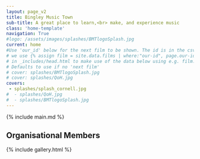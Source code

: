 ```yaml
---
layout: page_v2
title: Bingley Music Town
sub-title: A great place to learn,<br> make, and experience music 
class: 'home-template'
navigation: True
#logo: /assets/images/splashes/BMTlogoSplash.jpg
current: home
#Use 'our_id' below for the next film to be shown. The id is in the csv file
# we use {% assign film = site.data.films | where:"our-id", page.our-id | first  %}
# in _includes/head.html to make use of the data below using e.g. film.main-image
# Defaults to use if no 'next film'
# cover: splashes/BMTlogoSplash.jpg
# cover: splashes/QoH.jpg
covers: 
 - splashes/splash_cornell.jpg
#  - splashes/QoH.jpg
#  - splashes/BMTlogoSplash.jpg
---
```

<!-- The main content area on the homepage -->
<main id="content" class="content" role="main" markdown="1">
{% include main.md %}

## Organisational Members
{% include gallery.html %}
</main>
